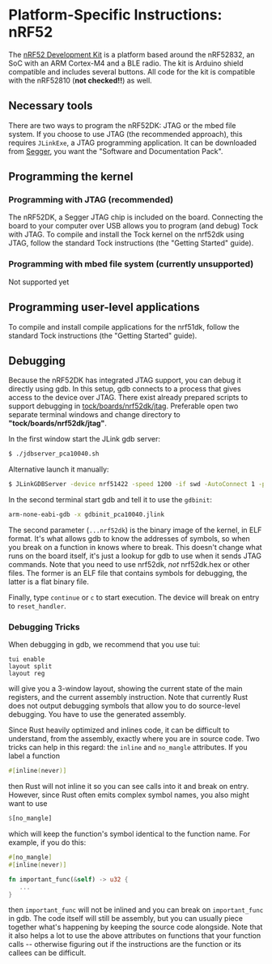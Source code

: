 Platform-Specific Instructions: nRF52
===================================

The [nRF52 Development
Kit](https://www.nordicsemi.com/eng/Products/Bluetooth-low-energy/nRF52-DK) is a platform
based around the nRF52832, an SoC with an ARM Cortex-M4 and a BLE
radio. The kit is Arduino shield compatible and includes several
buttons.  All code for the kit is compatible with the nRF52810 (__not checked!!__) as
well.

## Necessary tools

There are two ways to program the nRF52DK: JTAG or the mbed file
system. If you choose to use JTAG (the recommended approach), this
requires `JLinkExe`, a JTAG programming application.  It can be
downloaded from [Segger](https://www.segger.com/downloads/jlink), you
want the "Software and Documentation Pack".

## Programming the kernel

### Programming with JTAG (recommended)

The nRF52DK, a Segger JTAG chip is included on the board. Connecting
the board to your computer over USB allows you to program (and debug)
Tock with JTAG. To compile and install the Tock kernel on the nrf52dk
using JTAG, follow the standard Tock instructions (the "Getting
Started" guide).

### Programming with mbed file system (currently unsupported)

Not supported yet

## Programming user-level applications

To compile and install compile applications for the nrf51dk, follow the
standard Tock instructions (the "Getting Started" guide).

## Debugging

Because the nRF52DK has integrated JTAG support, you can debug it
directly using gdb. In this setup, gdb connects to a process that
gives access to the device over JTAG. There exist already prepared scripts
to support debugging in [tock/boards/nrf52dk/jtag](https://github.com/helena-project/tock/tree/master/boards/nrf52dk/jtag). Preferable open two separate terminal
windows and change directory to __"tock/boards/nrf52dk/jtag"__.

In the first window start the JLink gdb server:

```bash
$ ./jdbserver_pca10040.sh
```
Alternative launch it manually:
```bash
$ JLinkGDBServer -device nrf51422 -speed 1200 -if swd -AutoConnect 1 -port 2331
```
In the second terminal start gdb and tell it to use the `gdbinit`:

```bash
arm-none-eabi-gdb -x gdbinit_pca10040.jlink 
```

The second parameter (`...nrf52dk`) is the binary image of the kernel,
in ELF format. It's what allows gdb to know the addresses of symbols,
so when you break on a function in knows where to break. This doesn't
change what runs on the board itself, it's just a lookup for gdb to
use when it sends JTAG commands.  Note that you need to use nrf52dk,
*not* nrf52dk.hex or other files. The former is an ELF file that
contains symbols for debugging, the latter is a flat binary file.

Finally, type `continue` or `c` to start execution. The device
will break on entry to `reset_handler`.

### Debugging Tricks

When debugging in gdb, we recommend that you use tui:

```gdb
tui enable
layout split
layout reg
```

will give you a 3-window layout, showing the current state of the
main registers, and the current assembly instruction. Note that currently
Rust does not output debugging symbols that allow you to do source-level
debugging. You have to use the generated assembly.

Since Rust heavily optimized and inlines code, it can be difficult to
understand, from the assembly, exactly where you are in source code. Two
tricks can help in this regard: the ``inline`` and ``no_mangle`` attributes. If you label a function

```rust
#[inline(never)]
```

then Rust will not inline it so you can see calls into it and break on
entry. However, since Rust often emits complex symbol names, you also
might want to use

```rust
$[no_mangle]
```

which will keep the function's symbol identical to the function name.
For example, if you do this:

```rust
#[no_mangle]
#[inline(never)]

fn important_func(&self) -> u32 {
   ...
}
```

then `important_func` will not be inlined and you can break on
`important_func` in gdb. The code itself will still be assembly, but
you can usually piece together what's happening by keeping the source
code alongside. Note that it also helps a lot to use the above
attributes on functions that your function calls -- otherwise figuring
out if the instructions are the function or its callees can be
difficult.
